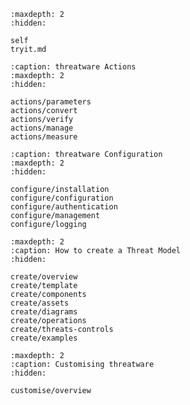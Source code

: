 ```{toctree}
:maxdepth: 2
:hidden:

self
tryit.md
```

```{toctree}
:caption: threatware Actions
:maxdepth: 2
:hidden:

actions/parameters
actions/convert
actions/verify
actions/manage
actions/measure
```

```{toctree}
:caption: threatware Configuration
:maxdepth: 2
:hidden:

configure/installation
configure/configuration
configure/authentication
configure/management
configure/logging

```

```{toctree}
:maxdepth: 2
:caption: How to create a Threat Model
:hidden:

create/overview
create/template
create/components
create/assets
create/diagrams
create/operations
create/threats-controls
create/examples
```

```{toctree}
:maxdepth: 2
:caption: Customising threatware
:hidden:

customise/overview
```

```{include} threatware.md 
```
